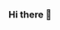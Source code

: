 ### Hi there 👋

<!--
**NivRaz1/NivRaz1** is a ✨ _special_ ✨ repository because its `README.md` (this file) appears on your GitHub profile.

Here are some ideas to get you started:

- 🔭 I’m currently working on ...C
- 🌱 I’m currently learning ...C
- 👯 I’m looking to collaborate on ...C
- 🤔 I’m looking for help with ...C
- 💬 Ask me about ...C
- 📫 How to reach me: ...C
- 😄 Pronouns: ...C
- ⚡ Fun fact: ...C
-->
